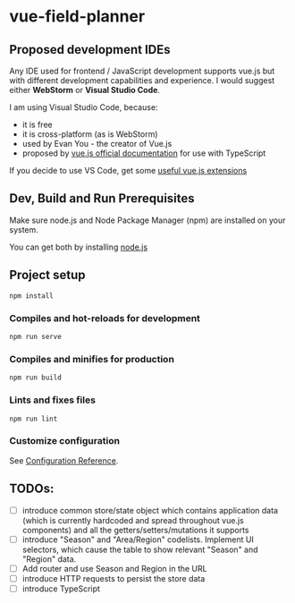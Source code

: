 # vue-field-planner

## Proposed development IDEs

Any IDE used for frontend / JavaScript development supports vue.js but with different development capabilities and experience.
I would suggest either **WebStorm** or **Visual Studio Code**.

I am using Visual Studio Code, because:

- it is free
- it is cross-platform (as is WebStorm)
- used by Evan You - the creator of Vue.js
- proposed by [vue.js official documentation](https://vuejs.org/v2/guide/typescript.html#Editor-Support) for use with TypeScript

If you decide to use VS Code, get some [useful vue.js extensions](https://code.visualstudio.com/docs/nodejs/vuejs-tutorial#_vetur-extension)

## Dev, Build and Run Prerequisites

Make sure node.js and Node Package Manager (npm) are installed on your system.

You can get both by installing [node.js](https://nodejs.org/en/)

## Project setup

```
npm install
```

### Compiles and hot-reloads for development

```
npm run serve
```

### Compiles and minifies for production

```
npm run build
```

### Lints and fixes files

```
npm run lint
```

### Customize configuration

See [Configuration Reference](https://cli.vuejs.org/config/).

## TODOs:

- [ ] introduce common store/state object which contains application data (which is currently hardcoded and spread throughout vue.js components) and all the getters/setters/mutations it supports
- [ ] introduce "Season" and "Area/Region" codelists. Implement UI selectors, which cause the table to show relevant "Season" and "Region" data.
- [ ] Add router and use Season and Region in the URL
- [ ] introduce HTTP requests to persist the store data
- [ ] introduce TypeScript
